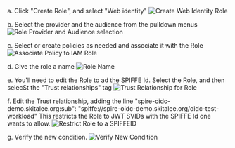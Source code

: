 a. Click "Create Role", and select "Web identity"
![Create Web Identity Role](/mavwali/scenarios/spire-oidc/assets/step5a.png)

b. Select the provider and the audience from the pulldown menus
![Role Provider and Audience selection](/mavwali/scenarios/spire-oidc/assets/step5b.png)

c. Select or create policies as needed and associate it with the Role
![Associate Policy to IAM Role](/mavwali/scenarios/spire-oidc/assets/step5c.png)

d. Give the role a name
![Role Name](/mavwali/scenarios/spire-oidc/assets/step5d.png)

e. You'll need to edit the Role to ad the SPIFFE Id.  Select the Role, and then selecSt the "Trust relationships" tag 
![Trust Relationship for Role](/mavwali/scenarios/spire-oidc/assets/step5e.png)

f. Edit the Trust relationship, adding the line "spire-oidc-demo.skitalee.org:sub": "spiffe://spire-oidc-demo.skitalee.org/oidc-test-workload" This restricts the Role to JWT SVIDs with the SPIFFE Id one wants to allow.
![Restrict Role to a SPIFFEID](/mavwali/scenarios/spire-oidc/assets/step5f.png)

g. Verify the new condition. 
![Verify New Condition](/mavwali/scenarios/spire-oidc/assets/step5g.png)